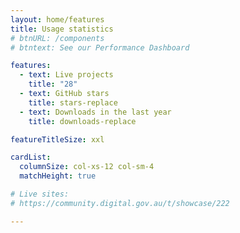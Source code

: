 ```yaml
---
layout: home/features
title: Usage statistics
# btnURL: /components
# btntext: See our Performance Dashboard

features:
  - text: Live projects
    title: "28"
  - text: GitHub stars
    title: stars-replace
  - text: Downloads in the last year
    title: downloads-replace

featureTitleSize: xxl

cardList:
  columnSize: col-xs-12 col-sm-4
  matchHeight: true

# Live sites:
# https://community.digital.gov.au/t/showcase/222

---
```

